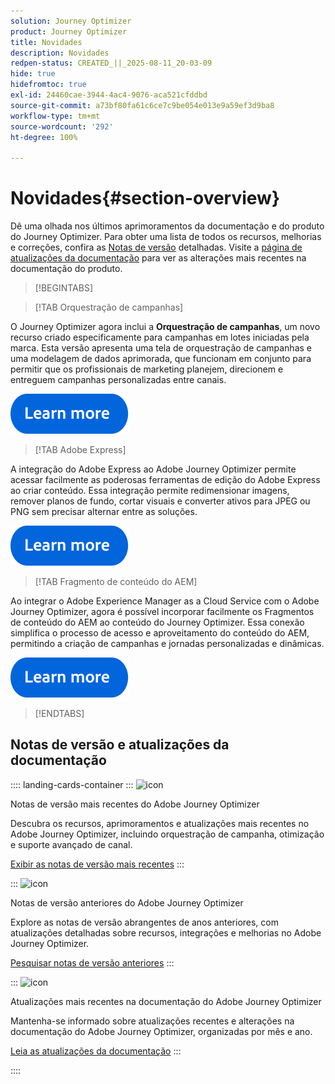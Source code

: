 ```yaml
---
solution: Journey Optimizer
product: Journey Optimizer
title: Novidades
description: Novidades
redpen-status: CREATED_||_2025-08-11_20-03-09
hide: true
hidefromtoc: true
exl-id: 24460cae-3944-4ac4-9076-aca521cfddbd
source-git-commit: a73bf80fa61c6ce7c9be054e013e9a59ef3d9ba8
workflow-type: tm+mt
source-wordcount: '292'
ht-degree: 100%

---
```


# Novidades{#section-overview}

Dê uma olhada nos últimos aprimoramentos da documentação e do produto do Journey Optimizer. Para obter uma lista de todos os recursos, melhorias e correções, confira as [Notas de versão](../using/rn/release-notes.md) detalhadas. Visite a [página de atualizações da documentação](../using/rn/documentation-updates.md) para ver as alterações mais recentes na documentação do produto.

>[!BEGINTABS]

>[!TAB Orquestração de campanhas]       

O Journey Optimizer agora inclui a **Orquestração de campanhas**, um novo recurso criado especificamente para campanhas em lotes iniciadas pela marca. Esta versão apresenta uma tela de orquestração de campanhas e uma modelagem de dados aprimorada, que funcionam em conjunto para permitir que os profissionais de marketing planejem, direcionem e entreguem campanhas personalizadas entre canais.

[![saiba mais](../using/assets/do-not-localize/learn-more-button.svg)](../using/orchestrated/gs-orchestrated-campaigns.md)

>[!TAB Adobe Express]

A integração do Adobe Express ao Adobe Journey Optimizer permite acessar facilmente as poderosas ferramentas de edição do Adobe Express ao criar conteúdo. Essa integração permite redimensionar imagens, remover planos de fundo, cortar visuais e converter ativos para JPEG ou PNG sem precisar alternar entre as soluções.

[![saiba mais](../using/assets/do-not-localize/learn-more-button.svg)](../using/integrations/express.md)

<!--
>[!TAB AI Assistant]

Immerse yourself in a hands-on experience with our [AI Assistant](../help/using/content-management/gs-generative.md) live feature preview, designed to let you explore its features firsthand and fully understand its capabilities.

[![learn more](../using/assets/do-not-localize/try-it-button.svg)](https://experienceleague.adobe.com/en/apps/journey-optimizer/ai-assistant-content-accelerator){target="_blank"}-->

>[!TAB Fragmento de conteúdo do AEM]

Ao integrar o Adobe Experience Manager as a Cloud Service com o Adobe Journey Optimizer, agora é possível incorporar facilmente os Fragmentos de conteúdo do AEM ao conteúdo do Journey Optimizer. Essa conexão simplifica o processo de acesso e aproveitamento do conteúdo do AEM, permitindo a criação de campanhas e jornadas personalizadas e dinâmicas.

[![saiba mais](../using/assets/do-not-localize/learn-more-button.svg)](../using/integrations/aem-fragments.md)


>[!ENDTABS]

## Notas de versão e atualizações da documentação

:::: landing-cards-container
:::
![icon](https://cdn.experienceleague.adobe.com/icons/list-check.svg)

Notas de versão mais recentes do Adobe Journey Optimizer

Descubra os recursos, aprimoramentos e atualizações mais recentes no Adobe Journey Optimizer, incluindo orquestração de campanha, otimização e suporte avançado de canal.

[Exibir as notas de versão mais recentes](../using/rn/release-notes.md)
:::

:::
![icon](https://cdn.experienceleague.adobe.com/icons/book.svg)

Notas de versão anteriores do Adobe Journey Optimizer

Explore as notas de versão abrangentes de anos anteriores, com atualizações detalhadas sobre recursos, integrações e melhorias no Adobe Journey Optimizer.

[Pesquisar notas de versão anteriores](previous-rn-new-landing-page.md)
:::

:::
![icon](https://cdn.experienceleague.adobe.com/icons/book.svg)

Atualizações mais recentes na documentação do Adobe Journey Optimizer

Mantenha-se informado sobre atualizações recentes e alterações na documentação do Adobe Journey Optimizer, organizadas por mês e ano.

[Leia as atualizações da documentação](../using/rn/documentation-updates.md)
:::

::::
